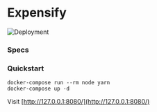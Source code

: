 # Expensify
![Deployment](https://github.com/rdok/__project_name__/workflows/CI/badge.svg) 

### Specs

### Quickstart

```
docker-compose run --rm node yarn
docker-compose up -d
```

Visit [http://127.0.0.1:8080/](http://127.0.0.1:8080/)

